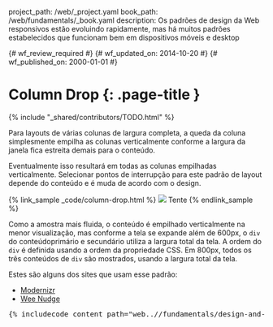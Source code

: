 project_path: /web/_project.yaml
book_path: /web/fundamentals/_book.yaml
description: Os padrões de design da Web responsivos estão evoluindo rapidamente, mas há muitos padrões estabelecidos que funcionam bem em dispositivos móveis e desktop

{# wf_review_required #}
{# wf_updated_on: 2014-10-20 #}
{# wf_published_on: 2000-01-01 #}

# Column Drop {: .page-title }

{% include "_shared/contributors/TODO.html" %}



Para layouts de várias colunas de largura completa, a queda da coluna simplesmente empilha as colunas verticalmente conforme a largura da janela fica estreita demais para o conteúdo.  

Eventualmente
isso resultará em todas as colunas empilhadas verticalmente.  Selecionar
pontos de interrupção para este padrão de layout depende do conteúdo e é muda de acordo com
 o design.

{% link_sample _code/column-drop.html %}
  <img src="imgs/column-drop.svg">
  Tente
{% endlink_sample %}


Como a amostra mais fluida, o conteúdo é empilhado verticalmente na menor
visualização, mas conforme a tela se expande além de 600px, o 
`div` do conteúdoprimário e secundário utiliza a largura total da tela.  A ordem do `div` é definida usando
a ordem da propriedade CSS.  Em 800px, todos os três conteúdos de `div` são mostrados, usando a
largura total da tela.

Estes são alguns dos sites que usam esse padrão:

 * [Modernizr](http://modernizr.com/)
 * [Wee Nudge](http://weenudge.com/)

<pre class="prettyprint">
{% includecode content_path="web..//fundamentals/design-and-ui/responsive/patterns/_code/column-drop.html" region_tag="cdrop" lang=css %}
</pre>


